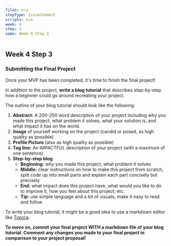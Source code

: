 ```yaml
---
files: n/a
stepType: IssueComment
scripts: n/a
week: 4
step: 3
name: Week 4 Step 3
---
```


## Week 4 Step 3

### Submitting the Final Project

Once your MVP has been completed, it's time to finish the final project! 

In addition to the project, **write a blog tutorial** that describes step-by-step how a beginner could go around recreating your project.

The outline of your blog tutorial should look like the following:

1. **Abstract:** A 200-250 word description of your project including why you made this project, what problem it solves, what your solution is, and what impact it has on the world.
2. **Image** of yourself working on the project (candid or posed, as high quality as possible)
3. **Profile Picture** (also as high quality as possible)
4. **Tag line:** An IMPACTFUL description of your project (with a maximum of one sentence)
5. **Step-by-step blog**
    - **Beginning:** why you made this project, what problem it solves
    - **Middle:** clear instructions on how to make this project from scratch, split code up into small parts and explain each part concisely but precisely
    - **End:** what impact does this project have, what would you like to do to improve it, how you feel about this project, etc.
    - **Tip:** use simple language and a lot of visuals, make it easy to read and follow

To write your blog tutorial, it might be a good idea to use a markdown editor like [Typora](https://typora.io/).

**To move on, commit your final project WITH a markdown file of your blog tutorial. Comment any changes you made to your final project in comparison to your project proposal!**
